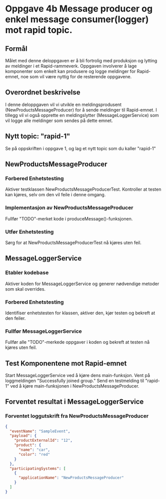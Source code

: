 # Oppgave 4b Message producer og enkel message consumer(logger) mot rapid topic.

##  Formål
Målet med denne deloppgaven er å bli fortrolig med produksjon og lytting av meldinger i et Rapid-rammeverk. 
Oppgaven involverer å lage komponenter som enkelt kan produsere og logge meldinger for Rapid-emnet, noe som vil være nyttig for de resterende oppgavene.

## Overordnet beskrivelse
I denne deloppgaven vil vi utvikle en meldingsprodusent (NewProductsMessageProducer) for å sende meldinger til Rapid-emnet. I tillegg vil vi også opprette en meldingslytter (MessageLoggerService) som vil logge alle meldinger som sendes på dette emnet.

## Nytt topic: "rapid-1"
Se på oppskriften i oppgave 1, og lag et nytt topic som du kaller "rapid-1"

## NewProductsMessageProducer

### Forbered Enhetstesting
Aktiver testklassen NewProductsMessageProducerTest. Kontroller at testen kan kjøres, selv om den vil feile i denne omgang.

### Implementasjon av NewProductsMessageProducer
Fullfør "TODO"-merket kode i produceMessage()-funksjonen.

### Utfør Enhetstesting
Sørg for at NewProductsMessageProducerTest nå kjøres uten feil.

## MessageLoggerService

### Etabler kodebase
Aktiver koden for MessageLoggerService og generer nødvendige metoder som skal overrides.

### Forbered Enhetstesting
Identifiser enhetstesten for klassen, aktiver den, kjør testen og bekreft at den feiler.

### Fullfør MessageLoggerService
Fullfør alle "TODO"-merkede oppgaver i koden og bekreft at testen nå kjøres uten feil.


## Test Komponentene mot Rapid-emnet
Start MessageLoggerService ved å kjøre dens main-funksjon.
Vent på loggmeldingen "Successfully joined group."
Send en testmelding til "rapid-1" ved å kjøre main-funksjonen i NewProductsMessageProducer.

## Forventet resultat i MessageLoggerService

### Forventet loggutskrift fra NewProductsMessageProducer 
```json
{
  "eventName": "SampleEvent",
  "payload": {
    "productExternalId": "12",
    "product": {
      "name": "car",
      "color": "red"
    }
  },
  "participatingSystems": [
    {
      "applicationName": "NewProductsMessageProducer"
    }
  ]
}
```




